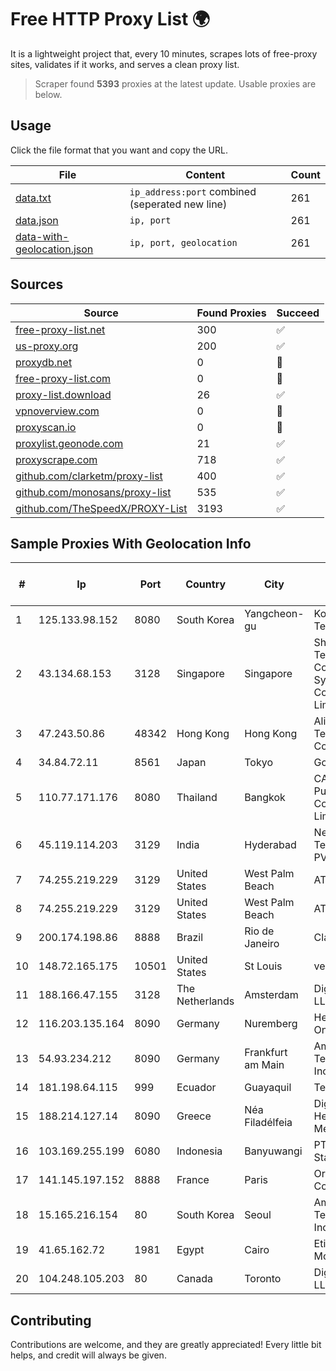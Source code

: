 
# Free HTTP Proxy List 🌍

It is a lightweight project that, every 10 minutes, scrapes lots of free-proxy sites, validates if it works, and serves a clean proxy list.


> Scraper found **5393** proxies at the latest update. Usable proxies are below.

## Usage

Click the file format that you want and copy the URL.


|File|Content|Count|
|----|-------|-----|
|[data.txt](https://raw.githubusercontent.com/themiralay/Proxy-List-World/master/data.txt)|`ip_address:port` combined (seperated new line)|261|
|[data.json](https://raw.githubusercontent.com/themiralay/Proxy-List-World/master/data.json)|`ip, port`|261|
|[data-with-geolocation.json](https://raw.githubusercontent.com/themiralay/Proxy-List-World/master/data-with-geolocation.json)|`ip, port, geolocation`|261|

## Sources

|Source|Found Proxies|Succeed|
|------|-------------|-------|
|[free-proxy-list.net](https://free-proxy-list.net)|300|✅|
|[us-proxy.org](https://www.us-proxy.org)|200|✅|
|[proxydb.net](http://proxydb.net)|0|🚫|
|[free-proxy-list.com](https://free-proxy-list.com/?page=&port=&type%5B%5D=http&type%5B%5D=https&up_time=0&search=Search)|0|🚫|
|[proxy-list.download](https://www.proxy-list.download/HTTP)|26|✅|
|[vpnoverview.com](https://vpnoverview.com/privacy/anonymous-browsing/free-proxy-servers)|0|🚫|
|[proxyscan.io](https://www.proxyscan.io)|0|🚫|
|[proxylist.geonode.com](https://proxylist.geonode.com/api/proxy-list?limit=300&page=1&sort_by=lastChecked&sort_type=desc&protocols=http,https)|21|✅|
|[proxyscrape.com](https://api.proxyscrape.com/v2/?request=displayproxies&protocol=http&timeout=10000&country=all&ssl=all&anonymity=all)|718|✅|
|[github.com/clarketm/proxy-list](https://raw.githubusercontent.com/clarketm/proxy-list/master/proxy-list-raw.txt)|400|✅|
|[github.com/monosans/proxy-list](https://raw.githubusercontent.com/monosans/proxy-list/main/proxies/http.txt)|535|✅|
|[github.com/TheSpeedX/PROXY-List](https://raw.githubusercontent.com/TheSpeedX/PROXY-List/master/http.txt)|3193|✅|


## Sample Proxies With Geolocation Info

|#|Ip|Port|Country|City|Internet Service Provider|
|-|--|----|-------|----|-------------------------|
|1|125.133.98.152|8080|South Korea|Yangcheon-gu|Korea Telecom|
|2|43.134.68.153|3128|Singapore|Singapore|Shenzhen Tencent Computer Systems Company Limited|
|3|47.243.50.86|48342|Hong Kong|Hong Kong|Alibaba (US) Technology Co., Ltd.|
|4|34.84.72.11|8561|Japan|Tokyo|Google LLC|
|5|110.77.171.176|8080|Thailand|Bangkok|CAT Telecom Public Company Limited|
|6|45.119.114.203|3129|India|Hyderabad|Netrun Technologies PVT LTD|
|7|74.255.219.229|3129|United States|West Palm Beach|AT&T Corp.|
|8|74.255.219.229|3129|United States|West Palm Beach|AT&T Corp.|
|9|200.174.198.86|8888|Brazil|Rio de Janeiro|Claro S.A|
|10|148.72.165.175|10501|United States|St Louis|velia.net|
|11|188.166.47.155|3128|The Netherlands|Amsterdam|DigitalOcean, LLC|
|12|116.203.135.164|8090|Germany|Nuremberg|Hetzner Online GmbH|
|13|54.93.234.212|8090|Germany|Frankfurt am Main|Amazon Technologies Inc.|
|14|181.198.64.115|999|Ecuador|Guayaquil|Telconet S.A|
|15|188.214.127.14|8090|Greece|Néa Filadélfeia|Digital Realty Hellas Single Member S.A|
|16|103.169.255.199|6080|Indonesia|Banyuwangi|PT Master Star Network|
|17|141.145.197.152|8888|France|Paris|Oracle Corporation|
|18|15.165.216.154|80|South Korea|Seoul|Amazon Technologies Inc.|
|19|41.65.162.72|1981|Egypt|Cairo|Etisalat Misr Mobile BB|
|20|104.248.105.203|80|Canada|Toronto|DigitalOcean, LLC|



## Contributing

Contributions are welcome, and they are greatly appreciated! Every
little bit helps, and credit will always be given.

